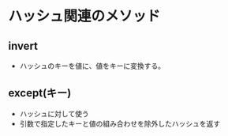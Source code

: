 # ハッシュ関連のメソッド

## invert
- ハッシュのキーを値に、値をキーに変換する。

## except(キー)
- ハッシュに対して使う
- 引数で指定したキーと値の組み合わせを除外したハッシュを返す

